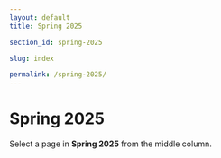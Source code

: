 ```yaml
---
layout: default
title: Spring 2025

section_id: spring-2025

slug: index

permalink: /spring-2025/
---
```


# Spring 2025

Select a page in **Spring 2025** from the middle column.

